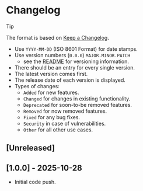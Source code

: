 # Changelog

> [!TIP]
> The format is based on [Keep a Changelog](https://keepachangelog.com/en/1.1.0/).
>
> - Use `YYYY-MM-DD` (ISO 8601 Format) for date stamps.
> - Use version numbers (`0.0.0`) `MAJOR.MINOR.PATCH`
>     - see the [README](pd_team_incident_exporter/README.md#versioning) for versioning information.
> - There should be an entry for every single version.
> - The latest version comes first.
> - The release date of each version is displayed.
> - Types of changes:
>     - `Added` for new features.
>     - `Changed` for changes in existing functionality.
>     - `Deprecated` for soon-to-be removed features.
>     - `Removed` for now removed features.
>     - `Fixed` for any bug fixes.
>     - `Security` in case of vulnerabilities.
>     - `Other` for all other use cases.

## [Unreleased]


## [1.0.0] - 2025-10-28

- Initial code push.
